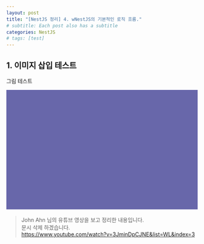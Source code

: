 ```yaml
---
layout: post
title: "[NestJS 정리] 4. wNestJS의 기본적인 로직 흐름."
# subtitle: Each post also has a subtitle
categories: NestJS
# tags: [test]
---
```


## 1. 이미지 삽입 테스트
그림 테스트  
<center>
    <img src="/assets/images/post/nestjs/testImg.png">
</center>

>John Ahn 님의 유튜브 영상을 보고 정리한 내용입니다.  
문시 삭제 하겠습니다.  
https://www.youtube.com/watch?v=3JminDpCJNE&list=WL&index=3
